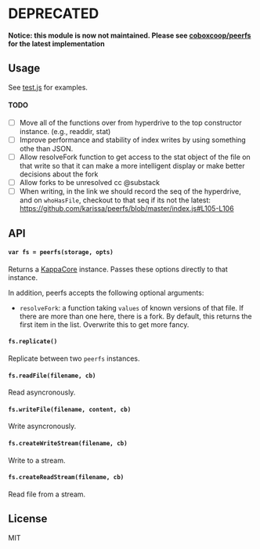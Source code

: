 # DEPRECATED
**Notice: this module is now not maintained. Please see [coboxcoop/peerfs](https://github.com/coboxcoop/peerfs/) for the latest implementation**



## Usage

See [test.js](test.js) for examples.

#### TODO

- [ ] Move all of the functions over from hyperdrive to the top constructor instance. (e.g., readdir, stat)
- [ ] Improve performance and stability of index writes by using something othe
  than JSON.
- [ ] Allow resolveFork function to get access to the stat object of the file
  on that write so that it can make a more intelligent display or make better
decisions about the fork
- [ ] Allow forks to be unresolved cc @substack
- [ ] When writing, in the link we should record the seq of the hyperdrive, and on `whoHasFile`, checkout to that seq if its not the latest: https://github.com/karissa/peerfs/blob/master/index.js#L105-L106

## API

#### ```var fs = peerfs(storage, opts)```

Returns a [KappaCore](kappa-db/kappa-core) instance. Passes these options directly to that instance. 

In addition, peerfs accepts the following optional arguments:

* `resolveFork`: a function taking `values` of known versions of that file. If there are more than one here, there is a fork. By default, this returns the first item in the list. Overwrite this to get more fancy. 

#### ```fs.replicate()```

Replicate between two `peerfs` instances.

#### ```fs.readFile(filename, cb)```

Read asyncronously.

#### ```fs.writeFile(filename, content, cb)```

Write asyncronously.

#### ```fs.createWriteStream(filename, cb)```

Write to a stream.

#### ```fs.createReadStream(filename, cb)```

Read file from a stream.

## License

MIT


